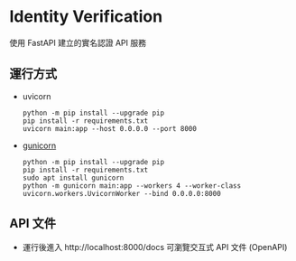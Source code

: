 # Identity Verification

使用 FastAPI 建立的實名認證 API 服務

## 運行方式

- uvicorn
    ```
    python -m pip install --upgrade pip 
    pip install -r requirements.txt
    uvicorn main:app --host 0.0.0.0 --port 8000
    ```
- [gunicorn](https://stackoverflow.com/a/68579951/5269826)
    ```
    python -m pip install --upgrade pip 
    pip install -r requirements.txt
    sudo apt install gunicorn
    python -m gunicorn main:app --workers 4 --worker-class uvicorn.workers.UvicornWorker --bind 0.0.0.0:8000
    ```

## API 文件
- 運行後進入 http://localhost:8000/docs 可瀏覽交互式 API 文件 (OpenAPI)

